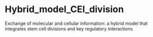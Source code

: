 # Hybrid_model_CEI_division
Exchange of molecular and cellular information: a hybrid model that integrates stem cell divisions and key regulatory interactions
